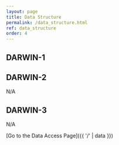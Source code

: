 ```yaml
---
layout: page
title: Data Structure
permalink: /data_structure.html
ref: data_structure
order: 4
---
```


## DARWIN-1


## DARWIN-2
N/A

## DARWIN-3
N/A

[Go to the Data Access Page]({{ '/' | data }})
